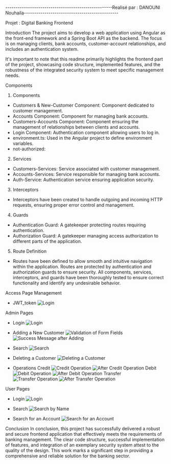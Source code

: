 ----------------------------------------------------Realisé par : DANOUNI Nouhaila----------------------------------------------

Projet : Digital Banking Frontend 

Introduction
The project aims to develop a web application using Angular as the front-end framework and a Spring Boot API as the backend. The focus is on managing clients, bank accounts, customer-account relationships, and includes an authentication system.

It's important to note that this readme primarily highlights the frontend part of the project, showcasing code structure, implemented features, and the robustness of the integrated security system to meet specific management needs.

Components

1. Components
- Customers & New-Customer Component: Component dedicated to customer management.
- Accounts Component: Component for managing bank accounts.
- Customers-Accounts Component: Component ensuring the management of relationships between clients and accounts.
- Login Component: Authentication component allowing users to log in.
- environment.ts: Used in the Angular project to define environment variables.
- not-authorized:

2. Services
- Customers-Services: Service associated with customer management.
- Accounts-Services: Service responsible for managing bank accounts.
- Auth-Service: Authentication service ensuring application security.

3. Interceptors
- Interceptors have been created to handle outgoing and incoming HTTP requests, ensuring proper error control and management.

4. Guards
- Authentication Guard: A gatekeeper protecting routes requiring authentication.
- Authorization Guard: A gatekeeper managing access authorization to different parts of the application.

5. Route Definition
- Routes have been defined to allow smooth and intuitive navigation within the application. Routes are protected by authentication and authorization guards to ensure security. All components, services, interceptors, and guards have been thoroughly tested to ensure correct functionality and identify any undesirable behavior.

Access Page Management

- JWT_token
  ![Login](captures/jwt_token.PNG)

Admin Pages

- Login
  ![Login](captures/login_admin.PNG)

- Adding a New Customer
  ![Validation of Form Fields](captures/new_customer_form_validate_champs_admin.PNG)
  ![Success Message after Adding](captures/new_customer_form_validate_champs_message_sucess_admin.PNG)

- Search
  ![Search](captures/search_customer_admin.PNG)

- Deleting a Customer
  ![Deleting a Customer](captures/delete_customer_admin.PNG)

- Operations
  Credit
  ![Credit Operation](captures/credit_operation_admin.PNG)
  ![After Credit Operation](captures/apres_credit_operation_admin.PNG)
  Debit
  ![Debit Operation](captures/debit_operation_admin.PNG)
  ![After Debit Operation](captures/apres_debit_operation_admin.PNG)
  Transfer
  ![Transfer Operation](captures/transfer_operation_admin.PNG)
  ![After Transfer Operation](captures/apres_tansfer_operation_admin.PNG)



User Pages

- Login
  ![Login](captures/login_user.PNG)

- Search
  ![Search by Name](captures/search_customer_user_by_nom.PNG)

- Search for an Account
  ![Search for an Account](captures/account_user.PNG)

Conclusion
In conclusion, this project has successfully delivered a robust and secure frontend application that effectively meets the requirements of banking management. The clear code structure, successful implementation of features, and integration of an exemplary security system attest to the quality of the design. This work marks a significant step in providing a comprehensive and reliable solution for the banking sector.

